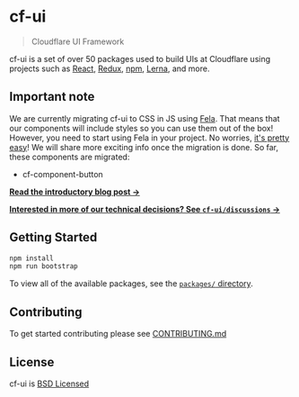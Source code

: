 # cf-ui

> Cloudflare UI Framework

cf-ui is a set of over 50 packages used to build UIs at Cloudflare using
projects such as [React](https://facebook.github.io/react/),
[Redux](http://redux.js.org), [npm](https://www.npmjs.com),
[Lerna](https://lernajs.io), and more.

## Important note

We are currently migrating cf-ui to CSS in JS using [Fela](https://github.com/rofrischmann/fela). That means that our components will include styles so you can use them out of the box! However, you need to start using Fela in your project. No worries, [it's pretty easy](http://fela.js.org/)! We will share more exciting info once the migration is done. So far, these components are migrated:

- cf-component-button

**[Read the introductory blog post &rarr;](https://blog.cloudflare.com/cf-ui/)**

**[Interested in more of our technical decisions? See `cf-ui/discussions` &rarr;](discussions)**

## Getting Started

```bash
npm install
npm run bootstrap
```

To view all of the available packages, see the [`packages/` directory](packages).

## Contributing

To get started contributing please see [CONTRIBUTING.md](CONTRIBUTING.md)

## License

cf-ui is [BSD Licensed](LICENSE)
